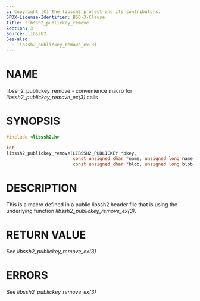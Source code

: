 ```yaml
---
c: Copyright (C) The libssh2 project and its contributors.
SPDX-License-Identifier: BSD-3-Clause
Title: libssh2_publickey_remove
Section: 3
Source: libssh2
See-also:
  - libssh2_publickey_remove_ex(3)
---
```


# NAME

libssh2_publickey_remove - convenience macro for *libssh2_publickey_remove_ex(3)* calls

# SYNOPSIS

~~~c
#include <libssh2.h>

int
libssh2_publickey_remove(LIBSSH2_PUBLICKEY *pkey,
                         const unsigned char *name, unsigned long name_len,
                         const unsigned char *blob, unsigned long blob_len);
~~~

# DESCRIPTION

This is a macro defined in a public libssh2 header file that is using the
underlying function *libssh2_publickey_remove_ex(3)*.

# RETURN VALUE

See *libssh2_publickey_remove_ex(3)*

# ERRORS

See *libssh2_publickey_remove_ex(3)*
